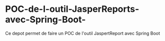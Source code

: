 # POC-de-l-outil-JasperReports-avec-Spring-Boot-
Ce depot permet de faire un POC de l'outil JaspertReport avec Spring Boot 
